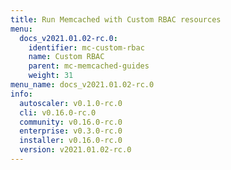 ```yaml
---
title: Run Memcached with Custom RBAC resources
menu:
  docs_v2021.01.02-rc.0:
    identifier: mc-custom-rbac
    name: Custom RBAC
    parent: mc-memcached-guides
    weight: 31
menu_name: docs_v2021.01.02-rc.0
info:
  autoscaler: v0.1.0-rc.0
  cli: v0.16.0-rc.0
  community: v0.16.0-rc.0
  enterprise: v0.3.0-rc.0
  installer: v0.16.0-rc.0
  version: v2021.01.02-rc.0
---
```


